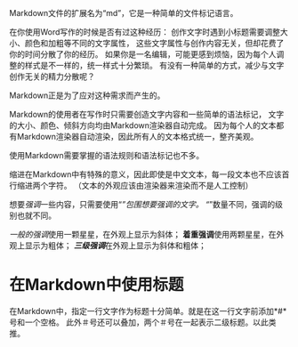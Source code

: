 Markdown文件的扩展名为“md”，它是一种简单的文件标记语言。

在你使用Word写作的时候是否有过这种经历：
创作文字时遇到小标题需要调整大小、颜色和加粗等不同的文字属性，
这些文字属性与创作内容无关，但却花费了你的时间分散了你的经历。
如果你是一名编辑，可能更感到烦恼，因为每个人调整的样式是不一样的，统一样式十分繁琐。
有没有一种简单的方式，减少与文字创作无关的精力分散呢？

Markdown正是为了应对这种需求而产生的。

Markdown的使用者在写作时只需要创造文字内容和一些简单的语法标记，
文字的大小、颜色、倾斜方向均由Markdown渲染器自动完成。
因为每个人的文本都有Markdown渲染器自动渲染，因此所有人的文本格式统一，整齐美观。

使用Markdown需要掌握的语法规则和语法标记也不多。

缩进在Markdown中有特殊的意义，因此即使是中文文本，每一段文本也不应该首行缩进两个字符。
（文本的外观应该由渲染器来渲染而不是人工控制）

想要*强调*一些内容，只需要使用“*”包围想要强调的文字。
“*”数量不同，强调的级别也就不同。

*一般的强调*使用一颗星星，在外观上显示为斜体；
**着重强调**使用两颗星星，在外观上显示为粗体；
***三级强调***在外观上显示为斜体和粗体；

# 在Markdown中使用标题

在Markdown中，指定一行文字作为标题十分简单。就是在这一行文字前添加*#*号和一个空格。
此外＃号还可以叠加，两个＃号在一起表示二级标题。以此类推。
